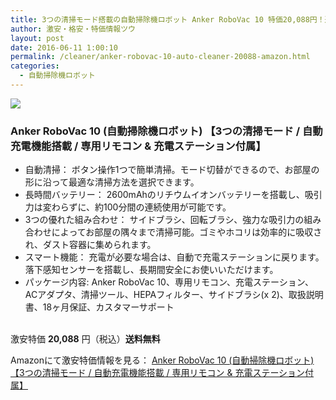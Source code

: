 ```yaml
---
title: 3つの清掃モード搭載の自動掃除機ロボット Anker RoboVac 10 特価20,088円！送料無料！
author: 激安・格安・特価情報ツウ
layout: post
date: 2016-06-11 1:00:10
permalink: /cleaner/anker-robovac-10-auto-cleaner-20088-amazon.html
categories:
  - 自動掃除機ロボット
---
```


<div class="img-bg2 img_L">
<a href="http://www.amazon.co.jp/gp/product/B01FS81070/ref=as_li_qf_sp_asin_il?ie=UTF8&camp=247&creative=1211&creativeASIN=B01FS81070&linkCode=as2&tag=tokkajohotsu-22"><img border="0" src="http://ws-fe.amazon-adsystem.com/widgets/q?_encoding=UTF8&ASIN=B01FS81070&Format=_SL160_&ID=AsinImage&MarketPlace=JP&ServiceVersion=20070822&WS=1&tag=tokkajohotsu-22" ></a><img src="http://ir-jp.amazon-adsystem.com/e/ir?t=tokkajohotsu-22&l=as2&o=9&a=B01FS81070" width="1" height="1" border="0" alt="" style="border:none !important; margin:0px !important;" />
</div>

### Anker RoboVac 10 (自動掃除機ロボット) 【3つの清掃モード / 自動充電機能搭載 / 専用リモコン & 充電ステーション付属】
<!--more-->

* 自動清掃： ボタン操作1つで簡単清掃。モード切替ができるので、お部屋の形に沿って最適な清掃方法を選択できます。
* 長時間バッテリー： 2600mAhのリチウムイオンバッテリーを搭載し、吸引力は変わらずに、約100分間の連続使用が可能です。
* 3つの優れた組み合わせ： サイドブラシ、回転ブラシ、強力な吸引力の組み合わせによってお部屋の隅々まで清掃可能。ゴミやホコリは効率的に吸収され、ダスト容器に集められます。
* スマート機能： 充電が必要な場合は、自動で充電ステーションに戻ります。落下感知センサーを搭載し、長期間安全にお使いいただけます。
* パッケージ内容: Anker RoboVac 10、専用リモコン、充電ステーション、ACアダプタ、清掃ツール、HEPAフィルター、サイドブラシ(x 2)、取扱説明書、18ヶ月保証、カスタマーサポート

<br clear="all" />激安特価 <span class="tokka-price"><strong>20,088</strong></span> 円（税込）**送料無料**

Amazonにて激安特価情報を見る： <span class="fs150p"><a href="http://www.amazon.co.jp/gp/product/B01FS81070/ref=as_li_qf_sp_asin_il?ie=UTF8&camp=247&creative=1211&creativeASIN=B01FS81070&linkCode=as2&tag=tokkajohotsu-22" target="_blank">Anker RoboVac 10 (自動掃除機ロボット) 【3つの清掃モード / 自動充電機能搭載 / 専用リモコン & 充電ステーション付属】</a></span>
